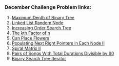 <h3>December Challenge Problem links: </h3>
<ol>
  <li>
    <a href="https://leetcode.com/explore/challenge/card/december-leetcoding-challenge/569/week-1-december-1st-december-7th/3551/">
      Maximum Depth of Binary Tree
    </a>
  </li>
  <li>
    <a href="https://leetcode.com/explore/challenge/card/december-leetcoding-challenge/569/week-1-december-1st-december-7th/3552/">
      Linked List Random Node
    </a>
  </li>
  <li>
    <a href="https://leetcode.com/explore/challenge/card/december-leetcoding-challenge/569/week-1-december-1st-december-7th/3553/">
       Increasing Order Search Tree
    </a>
  </li>
  <li>
    <a href="https://leetcode.com/explore/challenge/card/december-leetcoding-challenge/569/week-1-december-1st-december-7th/35554/">
       The kth Factor of n
    </a>
  </li>
   <li>
    <a href="https://leetcode.com/explore/challenge/card/december-leetcoding-challenge/569/week-1-december-1st-december-7th/3555/">
       Can Place Flowers
    </a>
  </li>
   <li>
    <a href="https://leetcode.com/explore/challenge/card/december-leetcoding-challenge/569/week-1-december-1st-december-7th/3556/">
       Populating Next Right Pointers in Each Node II
    </a>
  </li>
  <li>
    <a href="https://leetcode.com/explore/challenge/card/december-leetcoding-challenge/569/week-1-december-1st-december-7th/3557/">
       Spiral Matrix II
    </a>
  </li>
  <li>
   <a href="https://leetcode.com/explore/challenge/card/december-leetcoding-challenge/569/week-1-december-1st-december-7th/3559/">
      Pairs of Songs With Total Durations Divisible by 60
    </a>
  </li>
  <li>
    <a href="https://leetcode.com/explore/challenge/card/december-leetcoding-challenge/569/week-1-december-1st-december-7th/3560/">
      Binary Search Tree Iterator
    </a>
  </li>
   
 </ol>
